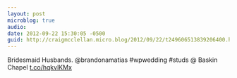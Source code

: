 ```yaml
---
layout: post
microblog: true
audio: 
date: 2012-09-22 15:30:05 -0500
guid: http://craigmcclellan.micro.blog/2012/09/22/t249606513839206400.html
---
```

Bridesmaid Husbands. @brandonamatias #wpwedding #studs  @ Baskin Chapel [t.co/hqkvlKMx](http://t.co/hqkvlKMx)
